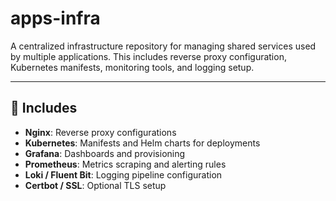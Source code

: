 # apps-infra

A centralized infrastructure repository for managing shared services used by multiple applications. This includes reverse proxy configuration, Kubernetes manifests, monitoring tools, and logging setup.

---

## 🔧 Includes

- **Nginx**: Reverse proxy configurations
- **Kubernetes**: Manifests and Helm charts for deployments
- **Grafana**: Dashboards and provisioning
- **Prometheus**: Metrics scraping and alerting rules
- **Loki / Fluent Bit**: Logging pipeline configuration
- **Certbot / SSL**: Optional TLS setup
